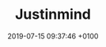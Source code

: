 ---
title: Justinmind
intro: All-in-one prototyping tool for web and mobile apps.
link: http://www.framer.com
category:
- Wireframing
- Prototyping
image: "/assets/images/justinmind.png"
date: 2019-07-15 09:37:46 +0100
---